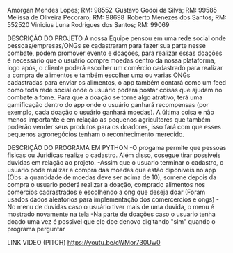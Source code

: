 Amorgan Mendes Lopes; RM: 98552 
Gustavo Godoi da Silva; RM: 99585 
Melissa de Oliveira Pecoraro; RM: 98698 
Roberto Menezes dos Santos; RM: 552520
Vinicius Luna Rodrigues dos Santos; RM: 99069 

DESCRIÇÃO DO PROJETO
A nossa Equipe pensou em uma rede social onde pessoas/empresas/ONGs se cadastraram para fazer sua parte nesse combate, podem promover evento e doações, 
para realizar essas doações é necessário que o usuário compre moedas dentro da nossa plataforma, logo após, o cliente poderá escolher um comércio cadastrado para realizar a compra de alimentos e também escolher uma ou varias ONGs cadastradas para enviar os alimentos,
o app também contará como um feed como toda rede social onde o usuário poderá postar coisas que ajudam no combate a fome.
Para que a doação se torne algo atrativo, terá uma gamificação dentro do app onde o usuário ganhará recompensas (por exemplo, cada doação o usuário ganhará moedas).
A última coisa e não menos importante é em relação as pequenos agricultores que também poderão vender seus produtos para os doadores, isso fará com que esses pequenos agronegócios tenham o reconhecimento merecido.

DESCRIÇÃO DO PROGRAMA EM PYTHON
-O progama permite que pessoas fisicas ou Juridicas realize o cadastro. Além disso, cosegue tirar possíveis duvidas em relação ao projeto.
-Assim que o usuario terminar o cadastro, o usuario pode realizar a compra das moedas que estão diponiveis no app (Obs: a quantidade de moedas deve ser acima de 10), somene depois da compra o usuario poderá realizar a doação, comprado alimentos nos comercios cadrastrados e escolhendo a ong que deseja doar (Foram usados dados aleatorios para implementação dos comercercios e ongs)
-No menu de duvidas caso o usuário tiver mais de uma duvida, o menu é mostrado novamente na tela 
-Na parte de doações caso o usuario tenha doado uma vez é possivel que ele doe denovo digitando "sim" quando o programa perguntar

LINK VIDEO (PITCH)
https://youtu.be/cWMor730Uw0
